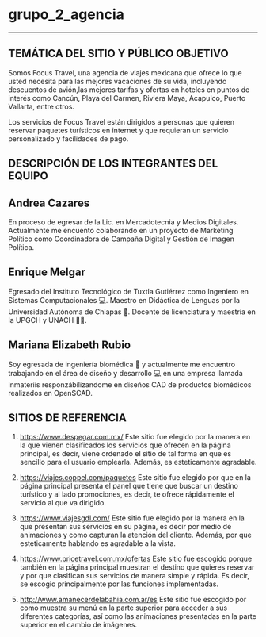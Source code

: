 # grupo_2_agencia

---

## TEMÁTICA DEL SITIO Y PÚBLICO OBJETIVO

Somos Focus Travel, una agencia de viajes mexicana que ofrece lo que usted necesita para las mejores vacaciones de su vida, incluyendo descuentos de avión,las mejores tarifas y ofertas en hoteles en puntos de interés como Cancún, Playa del Carmen, Riviera Maya, Acapulco, Puerto Vallarta, entre otros.

Los servicios de Focus Travel están dirigidos a personas que quieren reservar paquetes turísticos en internet y que requieran un servicio personalizado y facilidades de pago.

## DESCRIPCIÓN DE LOS INTEGRANTES DEL EQUIPO

## Andrea Cazares

En proceso de egresar de la Lic. en Mercadotecnia y Medios Digitales. Actualmente me encuento colaborando en un proyecto de Marketing Político como Coordinadora de Campaña Digital y Gestión de Imagen Política.

## Enrique Melgar

Egresado del Instituto Tecnológico de Tuxtla Gutiérrez como Ingeniero en Sistemas Computacionales 💻. Maestro en Didáctica de Lenguas por la Universidad Autónoma de Chiapas 💬. Docente de licenciatura y maestría en la UPGCH y UNACH 👨‍🏫.

## Mariana Elizabeth Rubio

Soy egresada de ingeniería biomédica 🦾 y actualmente me encuentro trabajando en el área de diseño y desarrollo 💻 en una empresa llamada inmateriis responzábilizandome en diseños CAD de productos biomédicos realizados en OpenSCAD.

## SITIOS DE REFERENCIA

1.  https://www.despegar.com.mx/
    Este sitio fue elegido por la manera en la que vienen clasificados los servicios que ofrecen en la página principal, es decir, viene ordenado el sitio de tal forma en que es sencillo para el usuario emplearla. Además, es esteticamente agradable.

2.  https://viajes.coppel.com/paquetes
    Este sitio fue elegido por que en la página principal presenta el panel que tiene que buscar un destino turístico y al lado promociones, es decir, te ofrece rápidamente el servicio al que va dirigido.

3.  https://www.viajesgdl.com/
    Este sitio fue elegido por la manera en la que presentan sus servicios en su página, es decir por medio de animaciones y como capturan la atención del cliente. Además, por que esteticamente hablando es agradable a la vista.

4.  https://www.pricetravel.com.mx/ofertas
    Este sitio fue escogido porque también en la página principal muestran el destino que quieres reservar y por que clasifican sus servicios de manera simple y rápida. Es decir, se escogio principalmente por las funciones implementadas.

5.  http://www.amanecerdelabahia.com.ar/es
    Este sitio fue escogido por como muestra su menú en la parte superior para acceder a sus diferentes categorías, así como las animaciones presentadas en la parte superior en el cambio de imágenes.

